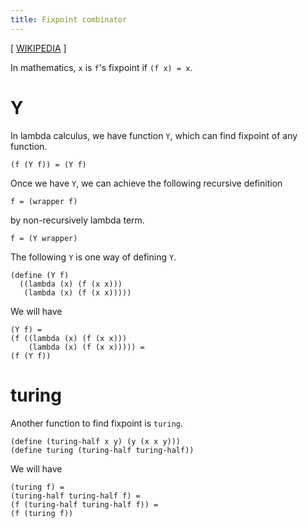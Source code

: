 ```yaml
---
title: Fixpoint combinator
---
```


[ [WIKIPEDIA](https://en.wikipedia.org/wiki/Fixed-point_combinator) ]

In mathematics, `x` is `f`'s fixpoint if `(f x) = x`.

# Y

In lambda calculus, we have function `Y`,
which can find fixpoint of any function.

```lambda pseudocode
(f (Y f)) = (Y f)
```

Once we have `Y`, we can achieve the following recursive definition

```lambda pseudocode
f = (wrapper f)
```

by non-recursively lambda term.

```lambda pseudocode
f = (Y wrapper)
```

The following `Y` is one way of defining `Y`.

```lambda
(define (Y f)
  ((lambda (x) (f (x x)))
   (lambda (x) (f (x x)))))
```

We will have

```lambda pseudocode
(Y f) =
(f ((lambda (x) (f (x x)))
    (lambda (x) (f (x x))))) =
(f (Y f))
```

# turing

Another function to find fixpoint is `turing`.

```lambda
(define (turing-half x y) (y (x x y)))
(define turing (turing-half turing-half))
```

We will have

```lambda pseudocode
(turing f) =
(turing-half turing-half f) =
(f (turing-half turing-half f)) =
(f (turing f))
```
